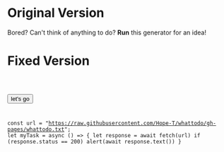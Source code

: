 # Original Version
Bored?
Can't think of anything to do? 
**Run** this generator for an idea!

# Fixed Version
<code>
	
<button onclick="myTask()">let's go</button>
  
const url = "https://raw.githubusercontent.com/Hope-T/whattodo/gh-pages/whattodo.txt";
let myTask = async () => {
	let response = await fetch(url)
	if (response.status == 200)
		alert(await response.text())
}

</code>
